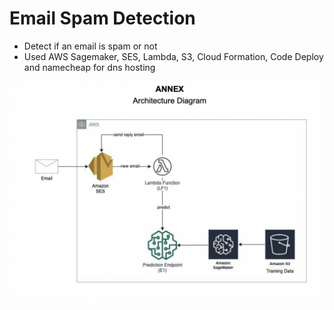 # Email Spam Detection

* Detect if an email is spam or not
* Used AWS Sagemaker, SES, Lambda, S3, Cloud Formation, Code Deploy and namecheap for dns hosting

![Architecure Diagram](architecture_diagram/a_diagram.png)
